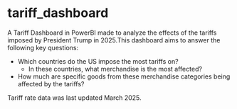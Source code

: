 # tariff_dashboard
A Tariff Dashboard in PowerBI made to analyze the effects of the tariffs imposed by President Trump in 2025.This dashboard aims to answer the following key questions:

- Which countries do the US impose the most tariffs on?
    - In these countries, what merchandise is the most affected?
- How much are specific goods from these merchandise categories being affected by the tariffs?

Tariff rate data was last updated March 2025. 
